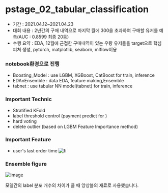 # pstage_02_tabular_classification
- 기간 : 2021.04.12~2021.04.23
- 대회 내용 : 2년간의 구매 내역으로 마지막 월에 300을 초과하여 구매할 유저를 예측(AUC : 0.8599 최종 20등) 
- 수행 요약 : EDA, 12월에 근접한 구매내역이 있는 우량 유저들을 target으로 핵심 피처 생성, pytorch, matplotlib, seaborn, mlflow이용

### notebook환경으로 진행
- Boosting_Model : use LGBM, XGBoost, CatBoost for train, inference
- EDAnEnsemble : data EDA, feature making,Ensemble
- tabnet : use tabular NN model(tabnet) for train, inference                                                         
### Important Technic
- Stratified KFold
- label threshold control (payment predict for )
- hard voting 
- delete outlier (based on LGBM Feature Importance method)  
### Important Feature
- user's last order time
![fi](https://user-images.githubusercontent.com/52443401/126287361-7b134160-7516-453e-9ebc-b783ab9ab905.png)

### Ensemble figure
![image](https://user-images.githubusercontent.com/52443401/122660653-f4bd4180-d1bd-11eb-90dc-a059609af60a.png)

모델간의 label 분포 개수의 차이가 클 때 앙상블의 재료로 사용했습니다.
